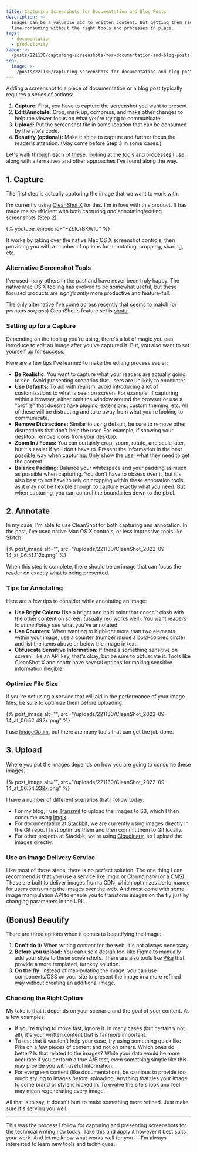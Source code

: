```yaml
---
title: Capturing Screenshots for Documentation and Blog Posts
description: >-
  Images can be a valuable aid to written content. But getting them right is
  time-consuming without the right tools and processes in place.
tags:
  - documentation
  - productivity
image: >-
  /posts/221130/capturing-screenshots-for-documentation-and-blog-posts-P2Edhh8n.png
seo:
  image: >-
    /posts/221130/capturing-screenshots-for-documentation-and-blog-posts-x0XxrEh9--meta.png
---
```


Adding a screenshot to a piece of documentation or a blog post typically requires a series of actions:

1. **Capture:** First, you have to capture the screenshot you want to present.
1. **Edit/Annotate:** Crop, mark up, compress, and make other changes to help the viewer focus on what you're trying to communicate.
1. **Upload:** Put the screenshot file in some location that can be consumed by the site's code.
1. **Beautify (optional):** Make it shine to capture and further focus the reader's attention. (May come before Step 3 in some cases.)

Let's walk through each of these, looking at the tools and processes I use, along with alternatives and other approaches I've found along the way.

## 1. Capture

The first step is actually capturing the image that we want to work with.

I'm currently using [CleanShot X](https://cleanshot.com/) for this. I'm in love with this product. It has made me so efficient with both capturing _and_ annotating/editing screenshots (Step 2).

{% youtube_embed id="FZbICrBKWIU" %}

It works by taking over the native Mac OS X screenshot controls, then providing you with a number of options for annotating, cropping, sharing, etc.

### Alternative Screenshot Tools

I've used many others in the past and have never been truly happy. The native Mac OS X tooling has evolved to be somewhat useful, but these focused products are _significantly_ more productive and feature-full.

The only alternative I've come across recently that seems to match (or perhaps _surpass_) CleanShot's feature set is [shottr](https://shottr.cc/).

### Setting up for a Capture

Depending on the tooling you're using, there's a lot of magic you can introduce to edit an image after you've captured it. But, you also want to set yourself up for success.

Here are a few tips I've learned to make the editing process easier:

- **Be Realistic:** You want to capture what your readers are actually going to see. Avoid presenting scenarios that users are unlikely to encounter.
- **Use Defaults:** To aid with realism, avoid introducing a lot of customizations to what is seen on screen. For example, if capturing within a browser, either omit the window around the browser or use a "profile" that doesn't have plugins, extensions, custom theming, etc. All of these will be distracting and take away from what you're looking to communicate.
- **Remove Distractions:** Similar to using default, be sure to remove other distractions that don't help the user. For example, if showing your desktop, remove icons from your desktop.
- **Zoom In / Focus:** You can certainly crop, zoom, rotate, and scale later, but it's easier if you don't have to. Present the information in the best possible way when capturing. Only show the user what they need to get the context.
- **Balance Padding:** Balance your whitespace and your padding as much as possible when capturing. You don't have to obsess over it, but it's also best to not have to rely on cropping within these annotation tools, as it may not be flexible enough to capture exactly what you need. But when capturing, you can control the boundaries down to the pixel.

## 2. Annotate

In my case, I'm able to use CleanShot for both capturing and annotation. In the past, I've used native Mac OS X controls, or less impressive tools like [Skitch](https://evernote.com/products/skitch).

{% post_image alt="", src="/uploads/221130/CleanShot_2022-09-14_at_06.51.112x.png" %}

When this step is complete, there should be an image that can focus the reader on exactly what is being presented.

### Tips for Annotating

Here are a few tips to consider while annotating an image:

- **Use Bright Colors:** Use a bright and bold color that doesn't clash with the other content on screen (usually red works well). You want readers to _immediately_ see what you've annotated.
- **Use Counters:** When wanting to highlight more than two elements within your image, use a counter (number inside a bold-colored circle) and list the items above or below the image in text.
- **Obfuscate Sensitive Information:** If there's something sensitive on screen, like an API key, that's okay, but be sure to obfuscate it. Tools like CleanShot X and shottr have several options for making sensitive information illegible.

### Optimize File Size

If you're not using a service that will aid in the performance of your image files, be sure to optimize them before uploading.

{% post_image alt="", src="/uploads/221130/CleanShot_2022-09-14_at_06.52.492x.png" %}

I use [ImageOptim](https://imageoptim.com/mac), but there are many tools that can get the job done.

## 3. Upload

Where you put the images depends on how you are going to consume these images.

{% post_image alt="", src="/uploads/221130/CleanShot_2022-09-14_at_06.54.332x.png" %}

I have a number of different scenarios that I follow today:

- For my blog, I use [Transmit](https://panic.com/transmit/) to upload the images to S3, which I then consume using [Imgix](https://imgix.com/).
- For documentation at [Stackbit](https://www.stackbit.com/), we are currently using images directly in the Git repo. I first optimize them and then commit them to Git locally.
- For other projects at Stackbit, we're using [Cloudinary](https://cloudinary.com/), so I upload the images directly.

### Use an Image Delivery Service

Like most of these steps, there is no perfect solution. The one thing I can recommend is that you use a service like Imgix or Cloundinary (or a CMS). These are built to deliver images from a CDN, which optimizes performance for users consuming the images over the web. And most come with some image manipulation API to enable you to transform images on the fly just by changing parameters in the URL.

## (Bonus) Beautify

There are three options when it comes to beautifying the image:

1. **Don't do it:** When writing content for the web, it's not always necessary.
1. **Before you upload:** You can use a design tool like [Figma](https://www.figma.com/) to manually add your style to these screenshots. There are also tools like [Pika](https://pika.style/) that provide a more templated, turnkey solution.
1. **On the fly:** Instead of manipulating the image, you can use components/CSS on your site to present the image in a more refined way without creating an additional image.

### Choosing the Right Option

My take is that it depends on your scenario and the goal of your content. As a few examples:

- If you're trying to move fast, ignore it. In many cases (but certainly not all), it's your written content that is far more important.
- To test that it wouldn't help your case, try using something quick like Pika on a few pieces of content and not on others. Which ones do better? Is that related to the images? While your data would be more accurate if you perform a true A/B test, even something simple like this may provide you with useful information.
- For evergreen content (like documentation), be cautious to provide too much styling to images _before_ uploading. Anything that ties your image to some brand or style is locked in. To evolve the site's look and feel may mean regenerating every image.

All that is to say, it doesn't hurt to make something more refined. Just make sure it's serving you well.

---

This was the process I follow for capturing and presenting screenshots for the technical writing I do today. Take this and apply it however it best suits your work. And let me know what works well for you — I'm always interested to learn new tools and techniques.

